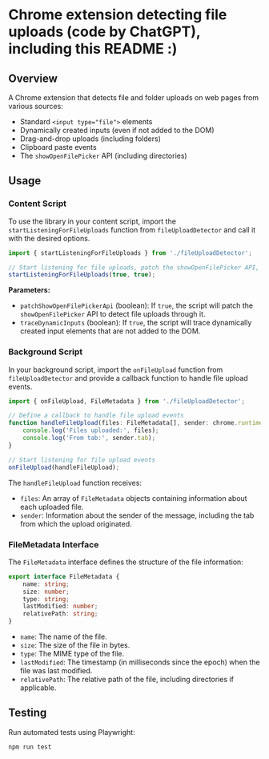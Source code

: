 # Chrome extension detecting file uploads (code by ChatGPT), including this README :)

## Overview

A Chrome extension that detects file and folder uploads on web pages from various sources:

- Standard `<input type="file">` elements
- Dynamically created inputs (even if not added to the DOM)
- Drag-and-drop uploads (including folders)
- Clipboard paste events
- The `showOpenFilePicker` API (including directories)

## Usage

### Content Script

To use the library in your content script, import the `startListeningForFileUploads` function from `fileUploadDetector` and call it with the desired options.

```typescript
import { startListeningForFileUploads } from './fileUploadDetector';

// Start listening for file uploads, patch the showOpenFilePicker API, and trace dynamic inputs
startListeningForFileUploads(true, true);
```

**Parameters:**

- `patchShowOpenFilePickerApi` (boolean): If `true`, the script will patch the `showOpenFilePicker` API to detect file uploads through it.
- `traceDynamicInputs` (boolean): If `true`, the script will trace dynamically created input elements that are not added to the DOM.

### Background Script

In your background script, import the `onFileUpload` function from `fileUploadDetector` and provide a callback function to handle file upload events.

```typescript
import { onFileUpload, FileMetadata } from './fileUploadDetector';

// Define a callback to handle file upload events
function handleFileUpload(files: FileMetadata[], sender: chrome.runtime.MessageSender): void {
    console.log('Files uploaded:', files);
    console.log('From tab:', sender.tab);
}

// Start listening for file upload events
onFileUpload(handleFileUpload);
```

The `handleFileUpload` function receives:

- `files`: An array of `FileMetadata` objects containing information about each uploaded file.
- `sender`: Information about the sender of the message, including the tab from which the upload originated.

### FileMetadata Interface

The `FileMetadata` interface defines the structure of the file information:

```typescript
export interface FileMetadata {
    name: string;
    size: number;
    type: string;
    lastModified: number;
    relativePath: string;
}
```

- `name`: The name of the file.
- `size`: The size of the file in bytes.
- `type`: The MIME type of the file.
- `lastModified`: The timestamp (in milliseconds since the epoch) when the file was last modified.
- `relativePath`: The relative path of the file, including directories if applicable.

## Testing

Run automated tests using Playwright:

```bash
npm run test
```